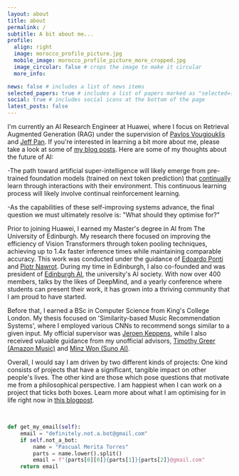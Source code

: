 ```yaml
---
layout: about
title: about
permalink: /
subtitle: A bit about me...
profile:
  align: right
  image: morocco_profile_picture.jpg
  mobile_image: morocco_profile_picture_more_cropped.jpg
  image_circular: false # crops the image to make it circular
  more_info:

news: false # includes a list of news items
selected_papers: true # includes a list of papers marked as "selected={true}"
social: true # includes social icons at the bottom of the page
latest_posts: false
---
```

I'm currently an AI Research Engineer at Huawei, where I focus on Retrieval Augmented Generation (RAG) under the supervision of [Pavlos Vougiouklis](https://scholar.google.com/citations?hl=en&user=9J7YeR0AAAAJ&view_op=list_works&sortby=pubdate) and [Jeff Pan](https://scholar.google.com/citations?user=zLDAY8QAAAAJ&hl=es). If you're interested in learning a bit more about me, please take a look at some of [my blog posts](https://pascualmeritatorres.github.io/blog/). Here are some of my thoughts about the future of AI: 

-The path toward artificial super-intelligence will likely emerge from pre-trained foundation models (trained on next token prediction) that <u>continually</u> learn through interactions with their environment. This continuous learning process will likely involve continual reinforcement learning.

-As the capabilities of these self-improving systems advance, the final question we must ultimately resolve is: "What should they optimise for?"

Prior to joining Huawei, I earned my Master's degree in AI from The University of Edinburgh. My research there focused on improving the efficiency of Vision Transformers through token pooling techniques, achieving up to 1.4x faster inference times while maintaining comparable accuracy. This work was conducted under the guidance of [Edoardo Ponti](https://scholar.google.ca/citations?user=tklL2q0AAAAJ&hl=en) and [Piotr Nawrot](https://scholar.google.com/citations?user=9wrNHUQAAAAJ&hl=en). During my time in Edinburgh, I also co-founded and was president of [Edinburgh AI](https://edinburghai.org/), the university's AI society. With now over 400 members, talks by the likes of DeepMind, and a yearly conference where students can present their work, it has grown into a thriving community that I am proud to have started.

Before that, I earned a BSc in Computer Science from King's College London. My thesis focused on 'Similarity-based Music Recommendation Systems', where I employed various CNNs to recommend songs similar to a given input. My official supervisor was [Jeroen Keppens](https://scholar.google.co.uk/citations?user=6uEtmfoAAAAJ&hl=de), while I also received valuable guidance from my unofficial advisors, [Timothy Greer (Amazon Music)](https://www.linkedin.com/in/timothy-greer-ph-d-28630671/) and [Minz Won (Suno AI)](https://scholar.google.com/citations?user=x5rArQMAAAAJ&hl=en).

Overall, I would say I am driven by two different kinds of projects: One kind consists of projects that have a significant, tangible impact on other people's lives. The other kind are those which pose questions that motivate me from a philosophical perspective. I am happiest when I can work on a project that ticks both boxes. Learn more about what I am optimising for in life right now in [this blogpost](https://pascualmeritatorres.github.io/blog/2025/life_as_a-_algo/).

<br/>

```python
def get_my_email(self):
    email = "definitely.not.a.bot@gmail.com"
    if self.not_a_bot:
        name = "Pascual Merita Torres"
        parts = name.lower().split()
        email = f"{parts[0][0]}{parts[1]}{parts[2]}@gmail.com"
    return email
```

<br/>
